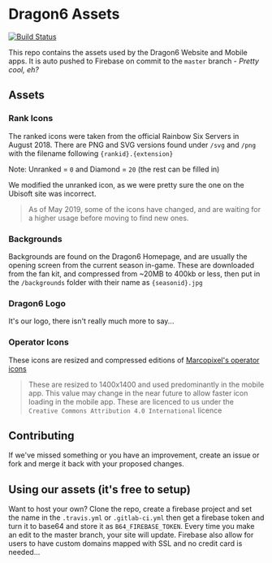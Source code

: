 
# Dragon6 Assets
[![Build Status](https://travis-ci.org/dragonfruitnetwork/Dragon6-Assets.svg?branch=master)](https://travis-ci.org/dragonfruitnetwork/Dragon6-Assets)

This repo contains the assets used by the Dragon6 Website and Mobile apps. It is auto pushed to Firebase on commit to the `master` branch  - *Pretty cool, eh?*

## Assets
### Rank Icons
The ranked icons were taken from the official Rainbow Six Servers in August 2018. There are PNG and SVG versions found under `/svg` and `/png` with the filename following `{rankid}.{extension}` 

Note: Unranked = `0` and Diamond = `20` (the rest can be filled in)

We modified the unranked icon, as we were pretty sure the one on the Ubisoft site was incorrect.
> As of May 2019, some of the icons have changed, and are waiting for a higher usage before moving to find new ones.

### Backgrounds
Backgrounds are found on the Dragon6 Homepage, and are usually the opening screen from the current season in-game. These are downloaded from the fan kit, and compressed from ~20MB to 400kb or less, then put in the `/backgrounds` folder with their name as `{seasonid}.jpg`

### Dragon6 Logo
It's our logo, there isn't really much more to say...

### Operator Icons
These icons are resized and compressed editions of [Marcopixel's operator icons](https://github.com/marcopixel/r6-operatoricons/tree/master/static/icons/png)
> These are resized to 1400x1400 and used predominantly in the mobile app. This value may change in the near future to allow faster icon loading in the mobile app.
These are licenced to us under the `Creative Commons Attribution 4.0 International` licence

## Contributing

If we've missed something or you have an improvement, create an issue or fork and merge it back with your proposed changes. 

## Using our assets (it's free to setup)
Want to host your own? Clone the repo, create a firebase project and set the name in the `.travis.yml` or `.gitlab-ci.yml` then get a firebase token and turn it to base64 and store it as `B64_FIREBASE_TOKEN`. Every time you make an edit to the master branch, your site will update. Firebase also allow for users to have custom domains mapped with SSL and no credit card is needed...
